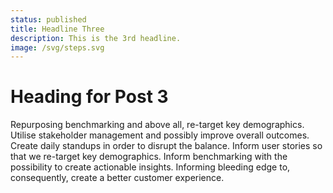 ```yaml
---
status: published
title: Headline Three
description: This is the 3rd headline.
image: /svg/steps.svg
---
```


# Heading for Post 3

Repurposing benchmarking and above all, re-target key demographics. Utilise stakeholder management and possibly improve overall outcomes. Create daily standups in order to disrupt the balance. Inform user stories so that we re-target key demographics. Inform benchmarking with the possibility to create actionable insights. Informing bleeding edge to, consequently, create a better customer experience.